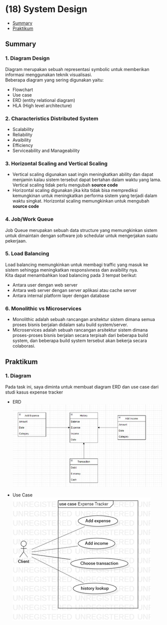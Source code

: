 # (18) System Design

- [Summary](#Summary)
- [Praktikum](#Praktikum)

## Summary 
### 1. Diagram Design
Diagram merupakan sebuah representasi symbolic untuk memberikan informasi menggunakan teknik visualisasi.  
Beberapa diagram yang sering digunakan yaitu:
- Flowchart
- Use case
- ERD (entity relational diagram)
- HLA (High level architecture)

### 2. Characteristics Distributed System
- Scalability
- Reliability
- Avaibility
- Efficiency
- Serviceability and Manageability

### 3. Horizontal Scaling and Vertical Scaling
- Vertical scaling digunakan saat ingin meningkatkan ability dan dapat menjamin kalau sistem tersebut dapat bertahan dalam waktu yang lama. Vertical scaling tidak perlu mengubah **source code**
- Horizontal scaling digunakan jika kita tidak bisa memprediksi kemungkinan untuk meningkatkan performa sistem yang terjadi dalam waktu singkat. Horizontal scaling memungkinkan untuk mengubah **source code**

### 4. Job/Work Queue
Job Queue merupakan sebuah data structure yang memungkinkan sistem untuk dimaintain dengan software job schedular untuk mengerjakan suatu pekerjaan.

### 5. Load Balancing
Load balancing memungkinkan untuk membagi traffic yang masuk ke sistem sehingga meningkatkan responsivness dan avaibility nya.  
Kita dapat menambahkan load balancing pada 3 tempat berikut:
- Antara user dengan web server
- Antara web server dengan server aplikasi atau cache server
- Antara internal platform layer dengan database

### 6. Monolithic vs Microservices
- Monolithic adalah sebuah rancangan arsitektur sistem dimana semua proses bisnis berjalan didalam satu build system/server.
- Microservices adalah sebuah rancangan arsitektur sistem dimana proses-proses bisnis berjalan secara terpisah dari beberapa build system, dan beberapa build system tersebut akan bekerja secara colaborasi. 

## Praktikum
### 1. Diagram
Pada task ini, saya diminta untuk membuat diagram ERD dan use case dari studi kasus expense tracker  

- ERD  
![hasil](./screenshots/erd_expense_tracker.jpg)  

- Use Case  
![hasil](./screenshots/use_case_diagram.jpg)  

